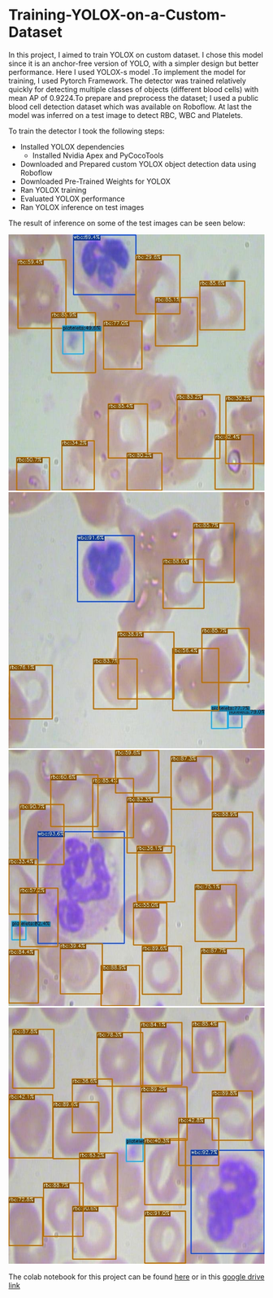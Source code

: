 # Training-YOLOX-on-a-Custom-Dataset

In this project, I aimed to train YOLOX on custom dataset. I chose this model since it is an anchor-free version of YOLO, with a simpler design but better performance. Here I used YOLOX-s model .To implement the model for training, I used Pytorch Framework. The detector was trained relatively quickly for detecting multiple classes of objects (different blood cells) with mean AP of 0.9224.To prepare and preprocess the dataset; I used a public blood cell detection dataset which was available on Roboflow. At last the model was inferred on a test image to detect RBC, WBC and Platelets.

To train the detector I took the following steps:
  -	Installed YOLOX dependencies
    -	Installed Nvidia Apex and PyCocoTools
  -	Downloaded and Prepared custom YOLOX object detection data using Roboflow
  -	Downloaded Pre-Trained Weights for YOLOX
  -	Ran YOLOX training
  -	Evaluated YOLOX performance
  -	Ran YOLOX inference on test images

The result of inference on some of the test images can be seen below:

![BloodImage_00050](BloodImage_00050.jpg)
![BloodImage_00057](BloodImage_00057.jpg)
![BloodImage_00245](BloodImage_00245.jpg)
![BloodImage_00402](BloodImage_00402.jpg)

The colab notebook for this project can be found [here](https://github.com/Aryan625/Training-YOLOX-on-a-Custom-Dataset/blob/main/Training_YOLOX_on_a_Custom_Dataset.ipynb) or in this [google drive link](https://colab.research.google.com/drive/1oV6CMuarHgLK1PzvN76iVtNQSqxHbvVC?usp=sharing)
